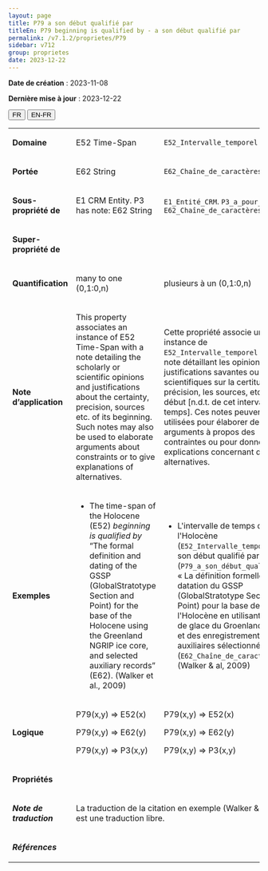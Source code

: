 ```yaml
---
layout: page
title: P79 a son début qualifié par
titleEn: P79 beginning is qualified by - a son début qualifié par
permalink: /v7.1.2/proprietes/P79
sidebar: v712
group: proprietes
date: 2023-12-22
---
```


**Date de création** : 2023-11-08

**Dernière mise à jour** : 2023-12-22

<div class="lang-buttons">
 <button id="fr" class="activate">FR</button>
 <button id="en-fr">EN-FR</button>
</div>

<table>
<tbody>
<tr>
<td><p><strong>Domaine</strong></p></td>
<td class="en">
<p>E52 Time-Span</p>
</td>
<td>
<p><code class="language-plaintext highlighter-rouge">E52_Intervalle_temporel</code></p>
</td>
</tr>
<tr>
<td><p><strong>Portée</strong></p></td>
<td class="en">
<p>E62 String</p>
</td>
<td>
<p><code class="language-plaintext highlighter-rouge">E62_Chaîne_de_caractères</code></p>
</td>
</tr>
<tr>
<td><p><strong>Sous-propriété de</strong></p></td>
<td class="en">
<p>E1 CRM Entity. P3 has note: E62 String</p>
</td>
<td>
<p><code class="language-plaintext highlighter-rouge">E1_Entité_CRM</code>. <code class="language-plaintext highlighter-rouge">P3_a_pour_note</code> : <code class="language-plaintext highlighter-rouge">E62_Chaîne_de_caractères</code></p>
</td>
</tr>
<tr>
<td><p><strong>Super-propriété de</strong></p></td>
<td class="en">
</td>
<td>
</td>
</tr>
<tr>
<td><p><strong>Quantification</strong></p></td>
<td class="en">
<p>many to one (0,1:0,n)</p>
</td>
<td>
<p>plusieurs à un (0,1:0,n)</p>
</td>
</tr>
<tr>
<td><p><strong>Note d’application</strong></p></td>
<td class="en">
<p>This property associates an instance of E52 Time-Span with a note detailing the scholarly or scientific opinions and justifications about the certainty, precision, sources etc. of its beginning. Such notes may also be used to elaborate arguments about constraints or to give explanations of alternatives.</p>
</td>
<td>
<p>Cette propriété associe une instance de <code class="language-plaintext highlighter-rouge">E52_Intervalle_temporel</code> à une note détaillant les opinions et justifications savantes ou scientifiques sur la certitude, la précision, les sources, etc. du début [n.d.t. de cet intervalle de temps]. Ces notes peuvent être utilisées pour élaborer des arguments à propos des contraintes ou pour donner des explications concernant des alternatives.</p>
</td>
</tr>
<tr>
<td><p><strong>Exemples</strong></p></td>
<td class="en">
<ul>
<li><p>The time-span of the Holocene (E52) <em>beginning is qualified by </em>“The formal definition and dating of the GSSP (GlobalStratotype Section and Point) for the base of the Holocene using the Greenland NGRIP ice core, and selected auxiliary records” (E62). (Walker et al., 2009)</p>
</li>
</ul>
</td>
<td>
<ul>
<li><p>L'intervalle de temps de l'Holocène (<code class="language-plaintext highlighter-rouge">E52_Intervalle_temporel</code>) a son début qualifié par (<code class="language-plaintext highlighter-rouge">P79_a_son_début_qualifié_par</code>) « La définition formelle et la datation du GSSP (GlobalStratotype Section and Point) pour la base de l'Holocène en utilisant la carotte de glace du Groenland NGRIP et des enregistrements auxiliaires sélectionnés » (<code class="language-plaintext highlighter-rouge">E62_Chaîne_de_caractères</code>) (Walker & al, 2009)</p>
</li>
</ul>
</td>
</tr>
<tr>
<td><p><strong>Logique</strong></p></td>
<td class="en">
<p>P79(x,y) ⇒ E52(x)<strong></strong></p>
<p>P79(x,y) ⇒ E62(y) </p>
<p>P79(x,y) ⇒ P3(x,y)</p>
</td>
<td>
<p>P79(x,y) ⇒ E52(x)<strong></strong></p>
<p>P79(x,y) ⇒ E62(y) </p>
<p>P79(x,y) ⇒ P3(x,y)</p>
</td>
</tr>
<tr>
<td><p><strong>Propriétés</strong></p></td>
<td class="en">
</td>
<td>
</td>
</tr>
<tr>
<td><p><strong><em>Note de traduction</em></strong></p></td>
<td colspan="2">
<p>La traduction de la citation en exemple (Walker & al 2009) est une traduction libre. </p>
</td>
</tr>
<tr>
<td><p><strong><em>Références</em></strong></p></td>
<td colspan="2">
<p><em></em></p>
</td>
</tr>
</tbody>
</table>
